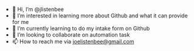 - 👋 Hi, I’m @jlistenbee
- 👀 I’m interested in learning more about Github and what it can provide for me
- 🌱 I’m currently learning to do my intake form on Github
- 💞️ I’m looking to collaborate on automation task
- 📫 How to reach me via joelistenbee@gmail.com

<!---
jlistenbee/jlistenbee is a ✨ special ✨ repository because its `README.md` (this file) appears on your GitHub profile.
You can click the Preview link to take a look at your changes.
--->
